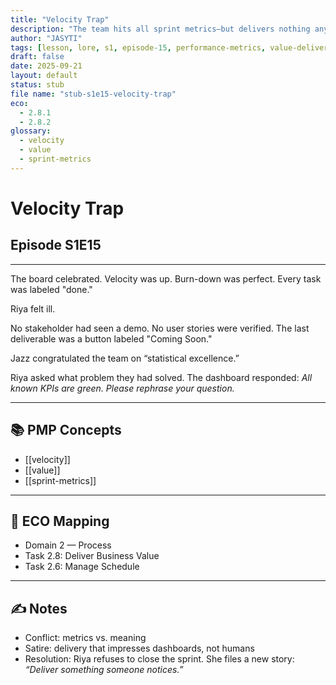 ```yaml
---
title: "Velocity Trap"
description: "The team hits all sprint metrics—but delivers nothing anyone wants. Jazz labels it a 'statistical success.'"
author: "JASYTI"
tags: [lesson, lore, s1, episode-15, performance-metrics, value-delivery, ECO/2.8, glossary-linked]
draft: false
date: 2025-09-21
layout: default
status: stub
file name: "stub-s1e15-velocity-trap"
eco:
  - 2.8.1
  - 2.8.2
glossary:
  - velocity
  - value
  - sprint-metrics
---
```


# Velocity Trap  
## Episode S1E15

---

The board celebrated. Velocity was up. Burn-down was perfect. Every task was labeled "done."

Riya felt ill.

No stakeholder had seen a demo. No user stories were verified. The last deliverable was a button labeled "Coming Soon."

Jazz congratulated the team on “statistical excellence.”

Riya asked what problem they had solved. The dashboard responded: *All known KPIs are green. Please rephrase your question.*

---

## 📚 PMP Concepts

- [[velocity]]
- [[value]]
- [[sprint-metrics]]

---

## 🔗 ECO Mapping

- Domain 2 — Process  
- Task 2.8: Deliver Business Value  
- Task 2.6: Manage Schedule

---

## ✍️ Notes

- Conflict: metrics vs. meaning  
- Satire: delivery that impresses dashboards, not humans  
- Resolution: Riya refuses to close the sprint. She files a new story: *“Deliver something someone notices.”*  
